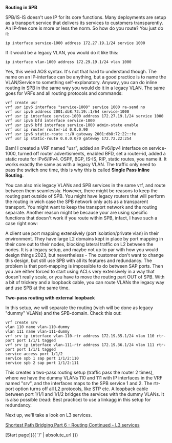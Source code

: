**Routing in SPB**

SPB/IS-IS doesn't use IP for its core functions. Many deployments are setup as a transport service that delivers its services to customers transparently. An IP-free core is more or less the norm. So how do you route? You just do it:

```
ip interface service-1000 address 172.27.19.1/24 service 1000
```

If it would be a legacy VLAN, you would do it like this:

```
ip interface vlan-1000 address 172.29.19.1/24 vlan 1000
```

Yes, this weird AOS syntax. It's not that hard to understand though. The name on an IP-interface can be anything, but a good practice is to name the VLAN/Service to something self-explanatory. Anyway, you can do inline routing in SPB in the same way you would do it in a legacy VLAN. The same goes for VRFs and all routing protocols and commands:

```
vrf create usr
vrf usr ipv6 interface "service-1000" service 1000 ra-send no
vrf usr ipv6 address 2001:db8:72:19::1/64 service-1000
vrf usr ip interface service-1000 address 172.27.19.1/24 service 1000
vrf usr ipv6 bfd interface service-1000
vrf usr ipv6 bfd interface service-1000 admin-state enable
vrf usr ip router router-id 0.0.0.90
vrf usr ipv6 static-route ::/0 gateway 2001:db8:72:22::fe
vrf usr ip static-route 0.0.0.0/0 gateway 172.72.22:254
```

Bam! I created a VRF named "usr", added an IPv6/Ipv4 interface on service-1000, turned off router advertisments, enabled BFD, set a router-id, added a static route for IPv6/IPv4. OSPF, BGP, IS-IS, RIP, static routes, you name it. It works exactly the same as with a legacy VLAN. The traffic only need to pass the switch one time, this is why this is called **Single Pass Inline Routing**. 

You can also mix legacy VLANs and SPB services in the same vrf, and route between them seamlessly. However, there might be reasons to keep the routing part outside of SPB. You might have legacy routers that will perform the routing in wich case the SPB network only acts as a transparent transport. You might want to keep the transport network and the routing separate. Another reason might be because your are using specific functions that doesn't work if you route within SPB, infact, I have such a case right now: 

A client use port mapping extensively (port isolation/private vlan) in their environment. They have large L2 domains kept in place by port mapping in their core out to their nodes, blocking lateral traffic on L2 between the nodes. It is a legacy setup, and maybe not up to par with how you would design things 2023, but nevertheless - The customer don't want to change this design, but still use SPB with all its features and redundancy. The problem is that port-mapping is impossible to do between SAP ports. Then you are either forced to start using ACLs very extensively in a way that doesn't really scale, or you have to move the routing part OUT of SPB. With a bit of trickery and a loopback cable, you can route VLANs the legacy way and use SPB at the same time.

**Two-pass routing with external loopback**

In this setup, we will separate the routing (wich will be done as legacy "dummy" VLANs) and the SPB-domain. Check this out:

```
vrf create srv
vlan 110 name vlan-110-dummy
vlan 111 name vlan-111-dummy
vrf srv ip interface vlan-110-rtr address 172.19.35.1/24 vlan 110 rtr-port port 1/1/1 tagged
vrf srv ip interface vlan-111-rtr address 172.19.36.1/24 vlan 111 rtr-port port 1/1/1 tagged
service access port 1/1/2
service spb 1 sap port 1/1/2:110
service spb 2 sap port 1/1/2:111
```

This creates a two-pass routing setup (traffic pass the router 2 times), where we have the dummy VLANs 110 and 111 with IP interfaces in the VRF named "srv", and the interfaces maps to the SPB service 1 and 2. The rtr-port option turns off all L2 protocols, like STP etc. A loopback cable between port 1/1/1 and 1/1/2 bridges the services with the dummy VLANs. It is also possible (read: Best practice) to use a linkagg in this setup for redundancy.

Next up, we'll take a look on L3 services.

[Shortest Path Bridging Part 6 - Routing Continued - L3 services](https://networkundertaker.com/2023/04/12/Shortest-Path-Bridging-part-6.html)

[Start page]({{ '/' | absolute_url }})